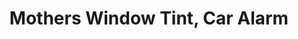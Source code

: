 ---
title: "Mothers Window Tint, Car Alarm"
url: /austin/mothers-window-tint-car-alarm-south-lamar-boulevard/
shop: Autoteile
---